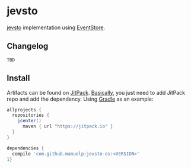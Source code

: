 # jevsto

[jevsto](https://github.com/manuelp/jevsto) implementation using [EventStore](http://geteventstore.com/).

## Changelog

    TBD

## Install

Artifacts can be found on [JitPack](https://jitpack.io/#manuelp/jevsto-es). 
[Basically](https://jitpack.io/docs/), you just need to add JitPack repo and add the dependency. 
Using [Gradle](http://gradle.org/) as an example:

```groovy
allprojects {
  repositories { 
    jcenter()
      maven { url "https://jitpack.io" }
  }
}

dependencies {
  compile 'com.github.manuelp:jevsto-es:<VERSION>'
1}
```
